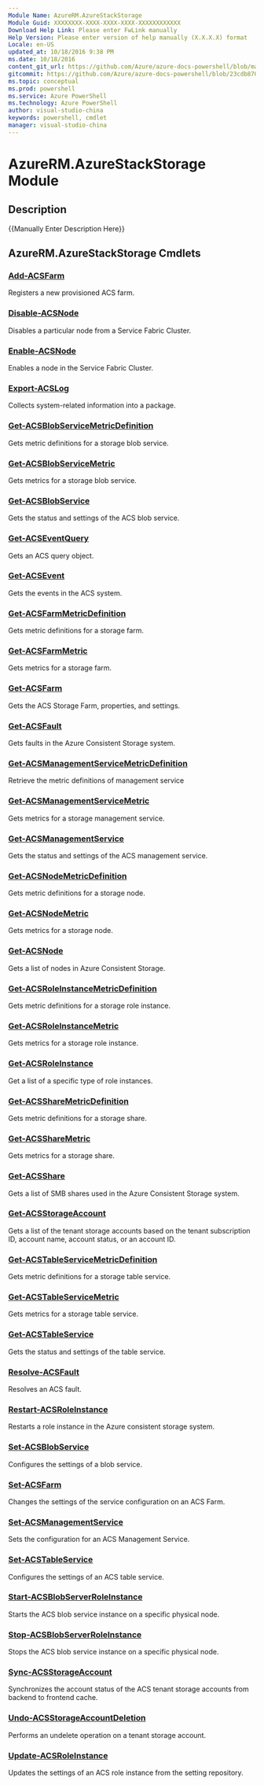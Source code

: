 ```yaml
---
Module Name: AzureRM.AzureStackStorage
Module Guid: XXXXXXXX-XXXX-XXXX-XXXX-XXXXXXXXXXXX
Download Help Link: Please enter FwLink manually
Help Version: Please enter version of help manually (X.X.X.X) format
Locale: en-US
updated_at: 10/18/2016 9:38 PM
ms.date: 10/18/2016
content_git_url: https://github.com/Azure/azure-docs-powershell/blob/master/azureps-cmdlets-docs/ResourceManager/AzureRM.AzureStackStorage/v0.10.0/AzureRM.AzureStackStorage.md
gitcommit: https://github.com/Azure/azure-docs-powershell/blob/23cdb8705d4ab9807c0e21b238f3b134a7d49c7d/azureps-cmdlets-docs/ResourceManager/AzureRM.AzureStackStorage/v0.10.0/AzureRM.AzureStackStorage.md
ms.topic: conceptual
ms.prod: powershell
ms.service: Azure PowerShell
ms.technology: Azure PowerShell
author: visual-studio-china
keywords: powershell, cmdlet
manager: visual-studio-china
---
```


# AzureRM.AzureStackStorage Module
## Description
{{Manually Enter Description Here}}

## AzureRM.AzureStackStorage Cmdlets
### [Add-ACSFarm](.\Add-ACSFarm.md)
Registers a new provisioned ACS farm.


### [Disable-ACSNode](.\Disable-ACSNode.md)
Disables a particular node from a Service Fabric Cluster.


### [Enable-ACSNode](.\Enable-ACSNode.md)
Enables a node in the Service Fabric Cluster.


### [Export-ACSLog](.\Export-ACSLog.md)
Collects system-related information into a package.


### [Get-ACSBlobServiceMetricDefinition](.\Get-ACSBlobServiceMetricDefinition.md)
Gets metric definitions for a storage blob service.


### [Get-ACSBlobServiceMetric](.\Get-ACSBlobServiceMetric.md)
Gets metrics for a storage blob service.


### [Get-ACSBlobService](.\Get-ACSBlobService.md)
Gets the status and settings of the ACS blob service.


### [Get-ACSEventQuery](.\Get-ACSEventQuery.md)
Gets an ACS query object.


### [Get-ACSEvent](.\Get-ACSEvent.md)
Gets the events in the ACS system.


### [Get-ACSFarmMetricDefinition](.\Get-ACSFarmMetricDefinition.md)
Gets metric definitions for a storage farm.


### [Get-ACSFarmMetric](.\Get-ACSFarmMetric.md)
Gets metrics for a storage farm.


### [Get-ACSFarm](.\Get-ACSFarm.md)
Gets the ACS Storage Farm, properties, and settings.


### [Get-ACSFault](.\Get-ACSFault.md)
Gets faults in the Azure Consistent Storage system.


### [Get-ACSManagementServiceMetricDefinition](.\Get-ACSManagementServiceMetricDefinition.md)
Retrieve the metric definitions of management service


### [Get-ACSManagementServiceMetric](.\Get-ACSManagementServiceMetric.md)
Gets metrics for a storage management service.


### [Get-ACSManagementService](.\Get-ACSManagementService.md)
Gets the status and settings of the ACS management service.


### [Get-ACSNodeMetricDefinition](.\Get-ACSNodeMetricDefinition.md)
Gets metric definitions for a storage node.


### [Get-ACSNodeMetric](.\Get-ACSNodeMetric.md)
Gets metrics for a storage node.


### [Get-ACSNode](.\Get-ACSNode.md)
Gets a list of nodes in Azure Consistent Storage.


### [Get-ACSRoleInstanceMetricDefinition](.\Get-ACSRoleInstanceMetricDefinition.md)
Gets metric definitions for a storage role instance.


### [Get-ACSRoleInstanceMetric](.\Get-ACSRoleInstanceMetric.md)
Gets metrics for a storage role instance.


### [Get-ACSRoleInstance](.\Get-ACSRoleInstance.md)
Get a list of a specific type of role instances.


### [Get-ACSShareMetricDefinition](.\Get-ACSShareMetricDefinition.md)
Gets metric definitions for a storage share.


### [Get-ACSShareMetric](.\Get-ACSShareMetric.md)
Gets metrics for a storage share.


### [Get-ACSShare](.\Get-ACSShare.md)
Gets a list of SMB shares used in the Azure Consistent Storage system.


### [Get-ACSStorageAccount](.\Get-ACSStorageAccount.md)
Gets a list of the tenant storage accounts based on the tenant subscription ID, account name, account status, or an account ID.


### [Get-ACSTableServiceMetricDefinition](.\Get-ACSTableServiceMetricDefinition.md)
Gets metric definitions for a storage table service.


### [Get-ACSTableServiceMetric](.\Get-ACSTableServiceMetric.md)
Gets metrics for a storage table service.


### [Get-ACSTableService](.\Get-ACSTableService.md)
Gets the status and settings of the table service.


### [Resolve-ACSFault](.\Resolve-ACSFault.md)
Resolves an ACS fault.


### [Restart-ACSRoleInstance](.\Restart-ACSRoleInstance.md)
Restarts a role instance in the Azure consistent storage system.


### [Set-ACSBlobService](.\Set-ACSBlobService.md)
Configures the settings of a blob service.


### [Set-ACSFarm](.\Set-ACSFarm.md)
Changes the settings of the service configuration on an ACS Farm.


### [Set-ACSManagementService](.\Set-ACSManagementService.md)
Sets the configuration for an ACS Management Service.


### [Set-ACSTableService](.\Set-ACSTableService.md)
Configures the settings of an ACS table service.


### [Start-ACSBlobServerRoleInstance](.\Start-ACSBlobServerRoleInstance.md)
Starts the ACS blob service instance on a specific physical node.


### [Stop-ACSBlobServerRoleInstance](.\Stop-ACSBlobServerRoleInstance.md)
Stops the ACS blob service instance on a specific physical node.


### [Sync-ACSStorageAccount](.\Sync-ACSStorageAccount.md)
Synchronizes the account status of the ACS tenant storage accounts from backend to frontend cache.


### [Undo-ACSStorageAccountDeletion](.\Undo-ACSStorageAccountDeletion.md)
Performs an undelete operation on a tenant storage account.


### [Update-ACSRoleInstance](.\Update-ACSRoleInstance.md)
Updates the settings of an ACS role instance from the setting repository.



